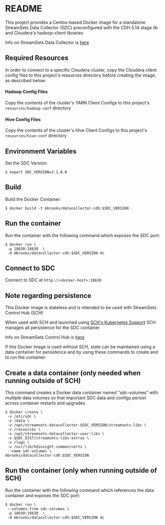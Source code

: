 # README

This project provides a Centos-based Docker image for a standalone StreamSets Data 
Collector (SDC) preconfigured with the CDH 5.14 stage lib and Cloudera's hadoop-client libraries

Info on StreamSets Data Collector is [here](https://streamsets.com/products/sdc)

## Required Resources

In order to connect to a specific Cloudera cluster, copy the Cloudera client config files 
to this project's resources directory before creating the image, as described below: 

####  Hadoop Config Files

Copy the contents of the cluster's YARN Client Configs to this project's
 `resources/hadoop-conf` directory

#### Hive Config Files

Copy the contents of the cluster's Hive Client Configs to this project's
 `resources/hive-conf` directory

## Environment Variables

Set the SDC Version:

	$ export SDC_VERSION=3.1.0.0


## Build

Build the Docker Container:

	$ docker build -t mbrooks/datacollector-cdh:$SDC_VERSION .


## Run the container
Run the container with the following command which exposes the SDC port:
 
	$ docker run \
	 -p 18630:18630  \
	 -d mbrooks/datacollector-cdh:$SDC_VERSION dc 
 
 ## Connect to SDC
 Connect to SDC at `http://<docker-host>:18630`
 
 ## Note regarding persistence
 
 This Docker image is stateless and is intended to be used with StreamSets Control Hub (SCH)
 
 When used with SCH and launched using [SCH's Kubernetes Support](https://streamsets.com/blog/streamsets-control-hub-kubernetes/) 
 SCH manages all persistence for the SDC container
 
 Info on StreamSets Control Hub is [here](https://streamsets.com/products/sch)
 
 If this Docker image is used without SCH, state can be maintained using a data container
 for persistence and by using these commands to create and to run the container:
 
 ## Create a data container (only needed when running outside of SCH)

This command creates a Docker data container named "sdc-volumes" 
with multiple data volumes so that important SDC data and configs 
persist across container restarts and upgrades

	$ docker create \
	 -v /etc/sdc \
	 -v /data \
	 -v /opt/streamsets-datacollector-$SDC_VERSION/streamsets-libs \
	 -v /resources \
	 -v /opt/streamsets-datacollector-user-libs \
	 -v $SDC_DIST/streamsets-libs-extras \
	 -v /logs \
	 -v /usr/lib/hdinsight-common/certs \
	 --name sdc-volumes \
	mbrooks/datacollector-cdh:$SDC_VERSION



## Run the container (only when running outside of SCH)
Run the container with the following command which references the data container and 
exposes the SDC port:

 
	$ docker run \
	 --volumes-from sdc-volumes \
	 -p 18630:18630  \
	 -d mbrooks/datacollector-cdh:$SDC_VERSION dc 
 
 
 
